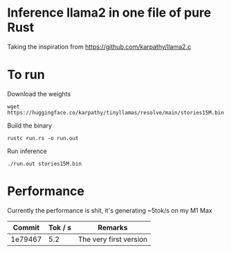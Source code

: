 # Inference llama2 in one file of pure Rust
Taking the inspiration from https://github.com/karpathy/llama2.c

# To run
Download the weights
```
wget https://huggingface.co/karpathy/tinyllamas/resolve/main/stories15M.bin
```

Build the binary
```
rustc run.rs -o run.out
```

Run inference
```
./run.out stories15M.bin
```

# Performance
Currently the performance is shit, it's generating ~5tok/s on my M1 Max


| Commit | Tok / s | Remarks |
|--------|---------|-------------|
| 1e79467 | 5.2 | The very first version |
